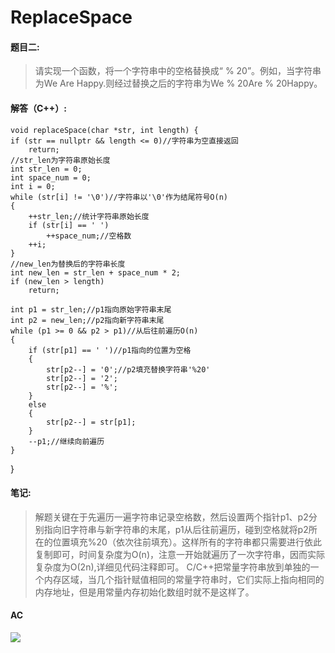 # ReplaceSpace #

#### 题目二: ####
> 请实现一个函数，将一个字符串中的空格替换成“ % 20”。例如，当字符串为We Are Happy.则经过替换之后的字符串为We % 20Are % 20Happy。

#### 解答（C++）: ####

    void replaceSpace(char *str, int length) {
	if (str == nullptr && length <= 0)//字符串为空直接返回
		return;
	//str_len为字符串原始长度
	int str_len = 0;
	int space_num = 0;
	int i = 0;
	while (str[i] != '\0')//字符串以'\0'作为结尾符号O(n)
	{
		++str_len;//统计字符串原始长度
		if (str[i] == ' ')
			++space_num;//空格数
		++i;
	}
	//new_len为替换后的字符串长度
	int new_len = str_len + space_num * 2;
	if (new_len > length)
		return;

	int p1 = str_len;//p1指向原始字符串末尾
	int p2 = new_len;//p2指向新字符串末尾
	while (p1 >= 0 && p2 > p1)//从后往前遍历O(n)
	{
		if (str[p1] == ' ')//p1指向的位置为空格
		{
			str[p2--] = '0';//p2填充替换字符串'%20'
			str[p2--] = '2';
			str[p2--] = '%';
		}
		else 
		{
			str[p2--] = str[p1];
		}
		--p1;//继续向前遍历
	}
}





#### 笔记: ####
> 解题关键在于先遍历一遍字符串记录空格数，然后设置两个指针p1、p2分别指向旧字符串与新字符串的末尾，p1从后往前遍历，碰到空格就将p2所在的位置填充%20（依次往前填充）。这样所有的字符串都只需要进行依此复制即可，时间复杂度为O(n)，注意一开始就遍历了一次字符串，因而实际复杂度为O(2n),详细见代码注释即可。
> C/C++把常量字符串放到单独的一个内存区域，当几个指针赋值相同的常量字符串时，它们实际上指向相同的内存地址，但是用常量内存初始化数组时就不是这样了。

#### AC ####

![](http://i.imgur.com/PtGsGso.png)

